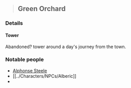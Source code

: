 >## Green Orchard

### Details

#### Tower

Abandoned? tower around a day's journey from the town. 

### Notable people

- [Alphonse Steele](../Characters/PCs/Alphonse%20Steele.md)
- [[../Characters/NPCs/Alberic]]
- 

